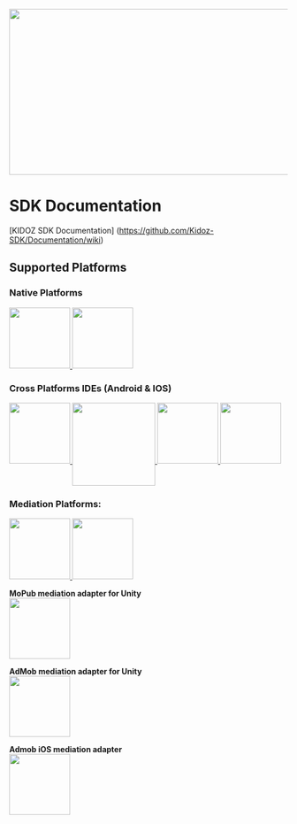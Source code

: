 [<img src="https://cdn3.kidoz.net/new/sdk/GITHUB_GRAPHICS/KIDOZ_SDK_Documentaions/kidoz_small.gif" width="533px" height="300px">](https://www.youtube.com/watch?v=-ljFjRn7jeM)

# SDK Documentation


[KIDOZ SDK Documentation] (https://github.com/Kidoz-SDK/Documentation/wiki)



## Supported Platforms
### Native Platforms
<a href="https://github.com/Kidoz-SDK/KIDOZ_Android_SDK_Example-Android-Studio">
  <img src="https://cdn3.kidoz.net/new/sdk/GITHUB_GRAPHICS/KIDOZ_SDK_Documentaions/Android.png" width="110px"/>
</a>
<a href="https://github.com/Kidoz-SDK/KIDOZ_iOS_SDK_New_Example">
  <img src="https://cdn3.kidoz.net/new/sdk/GITHUB_GRAPHICS/KIDOZ_SDK_Documentaions/iOS.png" width="110px"/>
</a>

### Cross Platforms IDEs (Android & IOS)
<a href="https://github.com/Kidoz-SDK/KIDOZ_Air_SDK_Example">
  <img src="https://raw.githubusercontent.com/wiki/KIDOZ-SDK/Documentation/images/adobe_air.jpg" width="110px"/>
</a>
<a href="https://github.com/Kidoz-SDK/Corona">
  <img src="https://cdn3.kidoz.net/new/sdk/GITHUB_GRAPHICS/KIDOZ_SDK_Documentaions/Corona.png" width="150px" align="top"/>
</a>
<a href="https://github.com/Kidoz-SDK/KIDOZ_Unity_SDK_Example">
  <img src="https://raw.githubusercontent.com/wiki/KIDOZ-SDK/Documentation/images/unity.png" width="110px"/>
</a>
<a href="https://enhance.co/documentation">
  <img src="https://cdn3.kidoz.net/new/sdk/GITHUB_GRAPHICS/KIDOZ_SDK_Documentaions/Enhance.png" width="110px"/>
</a>

### Mediation Platforms:
<a href="https://github.com/Kidoz-SDK/MoPub-Adapter">
  <img src="https://cdn3.kidoz.net/new/sdk/GITHUB_GRAPHICS/KIDOZ_SDK_Documentaions/mopub.png" width="110px"/>
</a>
<a href="https://github.com/Kidoz-SDK/KIDOZ_ADMOB_ADAPTER">
  <img src="https://cdn3.kidoz.net/new/sdk/GITHUB_GRAPHICS/KIDOZ_SDK_Documentaions/Google_Admob.png" width="110px"/>
</a>


**MoPub mediation adapter for Unity**
</br>
<a href="https://github.com/Kidoz-SDK/KIDOZ_MOPUB_UNITY_ADAPTER">
  <img src="https://cdn3.kidoz.net/new/sdk/GITHUB_GRAPHICS/KIDOZ_SDK_Documentaions/MobPub3.png" width="110px"/>
</a>

**AdMob mediation adapter for Unity**
</br>
<a href="https://github.com/Kidoz-SDK/KIDOZ_ADMOB_UNITY_ADAPTER">
  <img src="https://cdn3.kidoz.net/new/sdk/GITHUB_GRAPHICS/KIDOZ_SDK_Documentaions/admobunity.png" width="110px"/>
</a>

**Admob iOS mediation adapter**
</br>
<a href="https://github.com/Kidoz-SDK/KIDOZ_ADMOB_iOS_ADAPTER">
  <img src="https://cdn3.kidoz.net/new/sdk/GITHUB_GRAPHICS/KIDOZ_SDK_Documentaions/admobios.png" width="110px"/>
</a>
